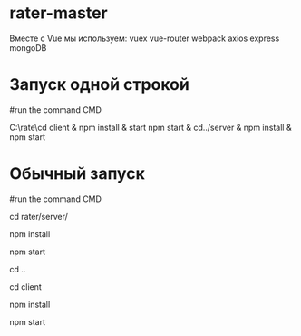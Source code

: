 # rater-master

Вместе с Vue мы используем:
vuex
vue-router
webpack
axios
express
mongoDB

# Запуск одной строкой
 
#run the command СMD
 
C:\rate\cd client & npm install & start npm start & cd../server & npm install & npm start

# Обычный запуск
#run the command СMD
 
cd rater/server/ 
   
npm install
 
npm start
 
cd ..
 
cd client
 
npm install
 
npm start


